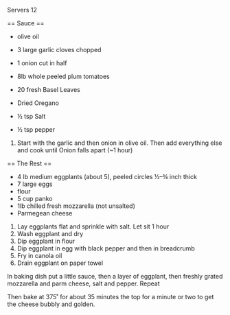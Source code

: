 Servers 12

== Sauce ==
- olive oil
- 3 large garlic cloves chopped
- 1 onion cut in half
- 8lb whole peeled plum tomatoes
- 20 fresh Basel Leaves
- Dried Oregano

- ½ tsp Salt
- ½ tsp pepper

1. Start with the garlic and then onion in olive oil.  Then add everything else and cook until Onion falls apart (~1 hour)

== The Rest ==

- 4 lb medium eggplants (about 5), peeled circles ½–¾ inch thick
- 7 large eggs
- flour
- 5 cup panko
- 1lb chilled fresh mozzarella (not unsalted)
- Parmegean cheese

1. Lay eggplants flat and sprinkle with salt.  Let sit 1 hour
2. Wash eggplant and dry
3. Dip eggplant in flour
4. Dip eggplant in egg with black pepper and then in breadcrumb
5. Fry in canola oil
6. Drain eggplant on paper towel

In baking dish put a little sauce, then a layer of eggplant, then freshly grated mozzarella and parm cheese, salt and pepper.  Repeat

Then bake at 375˚ for about 35 minutes the top for a minute or two to get the cheese bubbly and golden.
